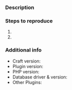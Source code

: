 ### Description



### Steps to reproduce

1.
2.


### Additional info

- Craft version:
- Plugin version:
- PHP version:
- Database driver & version:
- Other Plugins:
